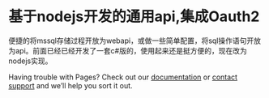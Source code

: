 # 基于nodejs开发的通用api,集成Oauth2
便捷的将mssql存储过程开放为webapi，或做一些简单配置，将sql操作语句开放为api。前面已经已经开发了一套c#版的，使用起来还是挺方便的，现在改为nodejs实现。

Having trouble with Pages? Check out our [documentation](https://help.github.com/categories/github-pages-basics/) or [contact support](https://github.com/contact) and we’ll help you sort it out.
